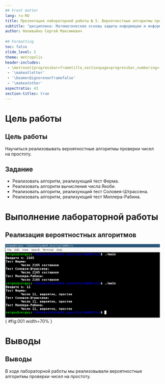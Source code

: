 ```yaml
---
## Front matter
lang: ru-RU
title: Презентация лабораторной работы № 5. Вероятностные алгоритмы проверки чисел на простоту
subtitle: "дисциплина: Математические основы защиты информации и информационной безопасности"
author: Наливайко Сергей Максимович

## Formatting
toc: false
slide_level: 2
theme: metropolis
header-includes: 
 - \metroset{progressbar=frametitle,sectionpage=progressbar,numbering=fraction}
 - '\makeatletter'
 - '\beamer@ignorenonframefalse'
 - '\makeatother'
aspectratio: 43
section-titles: true
---
```


# Цель работы

## Цель работы

Научиться реализовывать вероятностные алгоритмы проверки чисел на простоту.

## Задание

- Реализовать алгоритм, реализующий тест Ферма. 
- Реализовать алгоритм вычисления числа Якоби.
- Реализовать алгоритм, реализующий тест Соловея-Штрассена.
- Реализовать алгоритм, реализующий тест Миллера-Рабина.

# Выполнение лабораторной работы

## Реализация вероятностных алгоритмов

![Вероятностные алгоритмы проверки чисел на простоту](../img/1.png){ #fig:001 width=70% }

# Выводы

## Выводы

В ходе лабораторной работы мы реализовывали вероятностные алгоритмы проверки чисел на простоту.